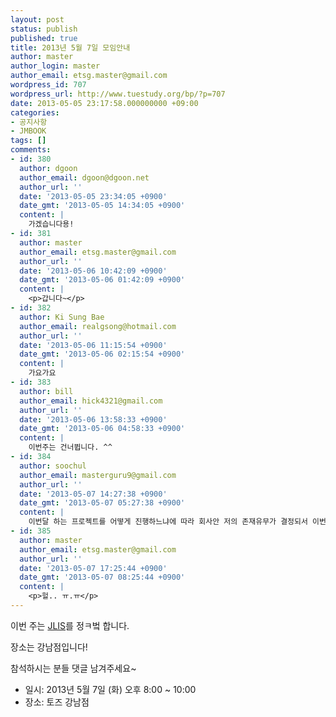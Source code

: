 ```yaml
---
layout: post
status: publish
published: true
title: 2013년 5월 7일 모임안내
author: master
author_login: master
author_email: etsg.master@gmail.com
wordpress_id: 707
wordpress_url: http://www.tuestudy.org/bp/?p=707
date: 2013-05-05 23:17:58.000000000 +09:00
categories:
- 공지사항
- JMBOOK
tags: []
comments:
- id: 380
  author: dgoon
  author_email: dgoon@dgoon.net
  author_url: ''
  date: '2013-05-05 23:34:05 +0900'
  date_gmt: '2013-05-05 14:34:05 +0900'
  content: |
    가겠습니다용!
- id: 381
  author: master
  author_email: etsg.master@gmail.com
  author_url: ''
  date: '2013-05-06 10:42:09 +0900'
  date_gmt: '2013-05-06 01:42:09 +0900'
  content: |
    <p>갑니다~</p>
- id: 382
  author: Ki Sung Bae
  author_email: realgsong@hotmail.com
  author_url: ''
  date: '2013-05-06 11:15:54 +0900'
  date_gmt: '2013-05-06 02:15:54 +0900'
  content: |
    가요가요
- id: 383
  author: bill
  author_email: hick4321@gmail.com
  author_url: ''
  date: '2013-05-06 13:58:33 +0900'
  date_gmt: '2013-05-06 04:58:33 +0900'
  content: |
    이번주는 건너뜁니다. ^^
- id: 384
  author: soochul
  author_email: masterguru9@gmail.com
  author_url: ''
  date: '2013-05-07 14:27:38 +0900'
  date_gmt: '2013-05-07 05:27:38 +0900'
  content: |
    이번달 하는 프로젝트를 어떻게 진행하느냐에 따라 회사안 저의 존재유무가 결정되서 이번달은 힘들것 같습니다.
- id: 385
  author: master
  author_email: etsg.master@gmail.com
  author_url: ''
  date: '2013-05-07 17:25:44 +0900'
  date_gmt: '2013-05-07 08:25:44 +0900'
  content: |
    <p>헐.. ㅠ.ㅠ</p>
---
```

<p>이번 주는 <a href="http://www.algospot.com/judge/problem/read/JLIS">JLIS</a>를 정ㅋ벜 합니다.</p>

<p>장소는 강남점입니다!</p>

<p>참석하시는 분들 댓글 남겨주세요~</p>

<ul>
<li>일시: 2013년 5월 7일 (화) 오후 8:00 ~ 10:00</li>
<li>장소: 토즈 강남점</li>
</ul>
